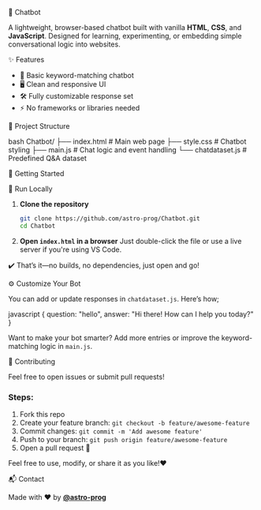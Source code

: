  💬 Chatbot

A lightweight, browser-based chatbot built with vanilla **HTML**, **CSS**, and **JavaScript**. Designed for learning, experimenting, or embedding simple conversational logic into websites.

 ✨ Features

* 🧠 Basic keyword-matching chatbot
* 🖥️ Clean and responsive UI
* 🛠️ Fully customizable response set
* ⚡ No frameworks or libraries needed


 📁 Project Structure

bash
Chatbot/
├── index.html        # Main web page
├── style.css         # Chatbot styling
├── main.js           # Chat logic and event handling
└── chatdataset.js    # Predefined Q&A dataset

🚀 Getting Started

🧪 Run Locally

1. **Clone the repository**

   ```bash
   git clone https://github.com/astro-prog/Chatbot.git
   cd Chatbot
   

2. **Open `index.html` in a browser**
   Just double-click the file or use a live server if you're using VS Code.

✔️ That’s it—no builds, no dependencies, just open and go!



⚙️ Customize Your Bot

You can add or update responses in `chatdataset.js`. Here’s how;

javascript
{
  question: "hello",
  answer: "Hi there! How can I help you today?"
}


Want to make your bot smarter? Add more entries or improve the keyword-matching logic in `main.js`.


 🤝 Contributing

Feel free to open issues or submit pull requests!

### Steps:

1. Fork this repo
2. Create your feature branch: `git checkout -b feature/awesome-feature`
3. Commit changes: `git commit -m 'Add awesome feature'`
4. Push to your branch: `git push origin feature/awesome-feature`
5. Open a pull request 🚀



Feel free to use, modify, or share it as you like!❤️



 📬 Contact

Made with ❤️ by [**@astro-prog**](https://github.com/astro-prog)


